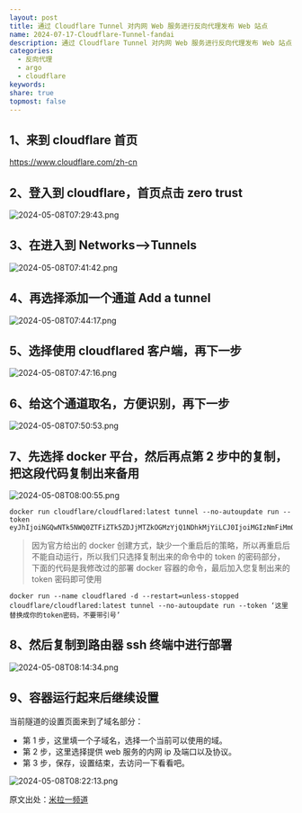 ```yaml
---  
layout: post  
title: 通过 Cloudflare Tunnel 对内网 Web 服务进行反向代理发布 Web 站点  
name: 2024-07-17-Cloudflare-Tunnel-fandai  
description: 通过 Cloudflare Tunnel 对内网 Web 服务进行反向代理发布 Web 站点，将部署在内网的本地服务反向代理到公网，本文以docker方式部署  
categories:  
  - 反向代理  
  - argo  
  - cloudflare  
keywords:   
share: true  
topmost: false  
---  
```

  
## 1、来到 cloudflare 首页  
  
https://www.cloudflare.com/zh-cn  
  
## 2、登入到 cloudflare，首页点击 zero trust  
  
![2024-05-08T07:29:43.png](https://www.milaone.com/usr/uploads/2024/05/2017611789.png "2024-05-08T07:29:43.png")  
  
## 3、在进入到 Networks-->Tunnels  
  
![2024-05-08T07:41:42.png](https://www.milaone.com/usr/uploads/2024/05/3353415380.png "2024-05-08T07:41:42.png")  
  
## 4、再选择添加一个通道 Add a tunnel  
  
![2024-05-08T07:44:17.png](https://www.milaone.com/usr/uploads/2024/05/4179603346.png "2024-05-08T07:44:17.png")  
  
## 5、选择使用 cloudflared 客户端，再下一步  
  
![2024-05-08T07:47:16.png](https://www.milaone.com/usr/uploads/2024/05/3351229790.png "2024-05-08T07:47:16.png")  
  
## 6、给这个通道取名，方便识别，再下一步  
  
![2024-05-08T07:50:53.png](https://www.milaone.com/usr/uploads/2024/05/3647999332.png "2024-05-08T07:50:53.png")  
  
## 7、先选择 docker 平台，然后再点第 2 步中的复制，把这段代码复制出来备用  
  
![2024-05-08T08:00:55.png](https://www.milaone.com/usr/uploads/2024/05/1297867551.png "2024-05-08T08:00:55.png")  
  
```  
docker run cloudflare/cloudflared:latest tunnel --no-autoupdate run --token eyJhIjoiNGQwNTk5NWQ0ZTFiZTk5ZDJjMTZkOGMzYjQ1NDhkMjYiLCJ0IjoiMGIzNmFiMmQtMzQ1NC00N2NhLWE0NzQtZDA0ZjkwMGI4ODcyIiwicyI6Ik9UTmhaRFV5Tfdafa0RdjsdjJtu3dsdGFS5tVm1OUzAwTm1Jd0xXRTVNak10T1RJellUUTJNRFV6WldNNCJ9  
```  
  
> 因为官方给出的 docker 创建方式，缺少一个重启后的策略，所以再重启后不能自动运行，所以我们只选择复制出来的命令中的 token 的密码部分，下面的代码是我修改过的部署 docker 容器的命令，最后加入您复制出来的 token 密码即可使用  
  
```  
docker run --name cloudflared -d --restart=unless-stopped cloudflare/cloudflared:latest tunnel --no-autoupdate run --token ‘这里替换成你的token密码，不要带引号’  
```  
  
## 8、然后复制到路由器 ssh 终端中进行部署  
  
![2024-05-08T08:14:34.png](https://www.milaone.com/usr/uploads/2024/05/1121620860.png "2024-05-08T08:14:34.png")  
  
## 9、容器运行起来后继续设置  
  
当前隧道的设置页面来到了域名部分：  
  
- 第 1 步，这里填一个子域名，选择一个当前可以使用的域。  
- 第 2 步，这里选择提供 web 服务的内网 ip 及端口以及协议。  
- 第 3 步，保存，设置结束，去访问一下看看吧。  
  
![2024-05-08T08:22:13.png](https://www.milaone.com/usr/uploads/2024/05/2263970796.png "2024-05-08T08:22:13.png")  
  
原文出处：[米拉一频道](https://milaone.com/archives/44.html)  
